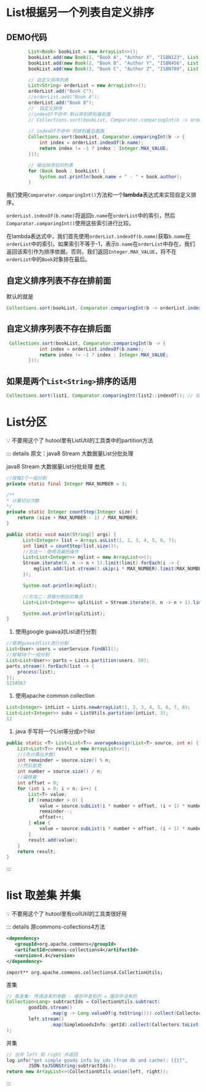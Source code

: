 # List根据另一个列表自定义排序
## DEMO代码

```java
		List<Book> bookList = new ArrayList<>();
        bookList.add(new Book(1, "Book A", "Author X", "ISBN123", List.of("Fiction"), "2021-01-01"));
        bookList.add(new Book(2, "Book B", "Author Y", "ISBN456", List.of("Non-fiction"), "2021-02-01"));
        bookList.add(new Book(3, "Book C", "Author Z", "ISBN789", List.of("Fiction", "Mystery"), "2021-03-01"));

		// 自定义排序列表
        List<String> orderList = new ArrayList<>();
        orderList.add("Book C");
        //orderList.add("Book A");
        orderList.add("Book B");
        //  自定义排序
        //indexOf不命中 默认排到排到最前面
        // Collections.sort(bookList, Comparator.comparingInt(b -> orderList.indexOf(b.name)));
     
        // indexOf不命中 的排到最后面面
        Collections.sort(bookList, Comparator.comparingInt(b -> {
            int index = orderList.indexOf(b.name);
            return index != -1 ? index : Integer.MAX_VALUE;
        }));

        // 输出排序后的列表
        for (Book book : bookList) {
            System.out.println(book.name + " - " + book.author);
        }
```

我们使用`Comparator.comparingInt()`方法和一个**lambda**表达式来实现自定义排序。

`orderList.indexOf(b.name)`将返回`b.name`在`orderList`中的索引，然后`Comparator.comparingInt()`使用这些索引进行比较。

在lambda表达式中，我们首先使用`orderList.indexOf(b.name)`获取`b.name`在`orderList`中的索引。如果索引不等于-1，表示`b.name`在`orderList`中存在，我们返回该索引作为排序依据。否则，我们返回`Integer.MAX_VALUE`，将不在`orderList`中的`Book`对象排在最后。


## 自定义排序列表不存在排前面
默认的就是
```java
Collections.sort(bookList, Comparator.comparingInt(b -> orderList.indexOf(b.name)));
```

## 自定义排序列表不存在排后面
```java
 Collections.sort(bookList, Comparator.comparingInt(b -> {
            int index = orderList.indexOf(b.name);
            return index != -1 ? index : Integer.MAX_VALUE;
        }));
```

## 如果是两个`List<String>`排序的话用
```java
Collections.sort(list1, Comparator.comparingInt(list2::indexOf)); // 如果list1，list2都是List<String>
```

# List分区


💡 不要用这个了 hutool里有ListUtil的工具类中的partition方法


::: details 原文：java8 Stream 大数据量List分批处理

java8 Stream 大数据量List分批处理
   [参考](https://blog.csdn.net/fzy629442466/article/details/84765070)

```java
//按每3个一组分割
private static final Integer MAX_NUMBER = 3;

/**
* 计算切分次数
*/
private static Integer countStep(Integer size) {
	return (size + MAX_NUMBER - 1) / MAX_NUMBER;
}

public static void main(String[] args) {
      List<Integer> list = Arrays.asList(1, 2, 3, 4, 5, 6, 7);
      int limit = countStep(list.size());
      //方法一：使用流遍历操作
      List<List<Integer>> mglist = new ArrayList<>();
      Stream.iterate(0, n -> n + 1).limit(limit).forEach(i -> {
          mglist.add(list.stream().skip(i * MAX_NUMBER).limit(MAX_NUMBER).collect(Collectors.toList()));
      });

      System.out.println(mglist);

      //方法二：获取分割后的集合
      List<List<Integer>> splitList = Stream.iterate(0, n -> n + 1).limit(limit).parallel().map(a -> list.stream().skip(a * MAX_NUMBER).limit(MAX_NUMBER).parallel().collect(Collectors.toList())).collect(Collectors.toList());

      System.out.println(splitList);
}
```

1. 使用google guava对List进行分割

```java
//使用guava对list进行分割
List<User> users = userService.findAll();
//按每50个一组分割
List<List<User>> parts = Lists.partition(users, 50);
parts.stream().forEach(list -> {
    process(list);
});
1234567
```

1. 使用apache common collection

```java
List<Integer> intList = Lists.newArrayList(1, 2, 3, 4, 5, 6, 7, 8);
List<List<Integer>> subs = ListUtils.partition(intList, 3);
12
```

1. java 手写将一个List等分成n个list

```java
public static <T> List<List<T>> averageAssign(List<T> source, int n) {
    List<List<T>> result = new ArrayList<>();
	//(先计算出余数)
    int remainder = source.size() % n;
    //然后是商
    int number = source.size() / n;
	//偏移量
    int offset = 0;
    for (int i = 0; i < n; i++) {
        List<T> value;
        if (remainder > 0) {
            value = source.subList(i * number + offset, (i + 1) * number + offset + 1);
            remainder--;
            offset++;
        } else {
            value = source.subList(i * number + offset, (i + 1) * number + offset);
        }
        result.add(value);
    }
    return result;
}

```

:::


# list 取差集 并集


💡 不要用这个了 hutool里有collUtil的工具类很好用



::: details 原commons-collections4方法


```xml
<dependency>
   <groupId>org.apache.commons</groupId>
   <artifactId>commons-collections4</artifactId>
   <version>4.4</version>
</dependency>
```

`import** org.apache.commons.collections4.CollectionUtils;`

差集

```java
// 取差集: 传递进来的参数 - 缓存中查到的 = 缓存中没有的
Collection<Long> subtractIds = CollectionUtils.subtract(
        goodIds.stream()
                .map(g -> Long.valueOf(g.toString())).collect(Collectors.toList()),
        left.stream()
                .map(SimpleGoodsInfo::getId).collect(Collectors.toList())
);
```

并集

```java
// 合并 left 和 right 并返回
log.info("get simple goods info by ids (from db and cache): [{}]",
        JSON.toJSONString(subtractIds));
return new ArrayList<>(CollectionUtils.union(left, right));
```
:::
